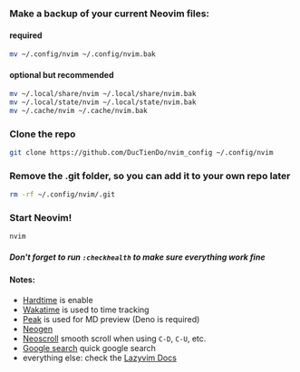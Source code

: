 ### Make a backup of your current Neovim files:

#### required

```bash
mv ~/.config/nvim ~/.config/nvim.bak
```

#### optional but recommended

```bash
mv ~/.local/share/nvim ~/.local/share/nvim.bak
mv ~/.local/state/nvim ~/.local/state/nvim.bak
mv ~/.cache/nvim ~/.cache/nvim.bak
```

### Clone the repo

```bash
git clone https://github.com/DucTienDo/nvim_config ~/.config/nvim
```

### Remove the .git folder, so you can add it to your own repo later

```bash
rm -rf ~/.config/nvim/.git
```

### Start Neovim!

```bash
nvim
```

##### Don't forget to run `:checkhealth` to make sure everything work fine

#### Notes:

- [Hardtime](https://github.com/m4xshen/hardtime.nvim) is enable
- [Wakatime](https://wakatime.com/neovim) is used to time tracking
- [Peak](https://github.com/toppair/peek.nvim) is used for MD preview (Deno is required)
- [Neogen](https://github.com/danymat/neogen)
- [Neoscroll](https://github.com/karb94/neoscroll.nvim) smooth scroll when using `C-D`, `C-U`, etc.
- [Google search](https://github.com/voldikss/vim-browser-search) quick google search
- everything else: check the [Lazyvim Docs](https://www.lazyvim.org/)

